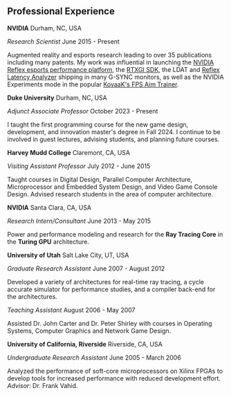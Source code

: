 ## Professional Experience

**NVIDIA**
Durham, NC, USA

*Research Scientist*
June 2015 - Present

Augmented reality and esports research leading to over 35 publications including many patents. 
My work was influential in launching the [NVIDIA Reflex esports performance platform](https://www.nvidia.com/en-us/geforce/news/reflex-low-latency-platform/),
the [RTXGI SDK](https://developer.nvidia.com/rtxgi), 
the LDAT and [Reflex Latency Analyzer](https://www.nvidia.com/en-us/geforce/news/reflex-latency-analyzer-360hz-g-sync-monitors/) shipping in many G-SYNC monitors, 
as well as the NVIDIA Experiments mode in the popular [KovaaK's FPS Aim Trainer](https://store.steampowered.com/app/824270/KovaaKs/).

**Duke University**
Durham, NC, USA

*Adjunct Associate Professor*
October 2023 - Present

I taught the first programming course for the new game design, development, and innovation master's degree in Fall 2024.
I continue to be involved in guest lectures, advising students, and planning future courses.


**Harvey Mudd College**
Claremont, CA, USA

*Visiting Assistant Professor*
July 2012 - June 2015

Taught courses in Digital Design, Parallel Computer Architecture,
Microprocessor and Embedded System Design, and Video Game Console Design. 
Advised research students in the area of computer architecture.


**NVIDIA**
Santa Clara, CA, USA

*Research Intern/Consultant*
June 2013 - May 2015

Power and performance modeling and research for the **Ray Tracing Core** in the **Turing GPU** architecture.


**University of Utah**
Salt Lake City, UT, USA

*Graduate Research Assistant*
June 2007 - August 2012

Developed a variety of architectures for real-time ray tracing, a
cycle accurate simulator for performance studies, and a compiler
back-end for the architectures.

*Teaching Assistant*
August 2006 - May 2007

Assisted Dr. John Carter and Dr. Peter Shirley with courses in
Operating Systems, Computer Graphics and Network Game Design.


**University of California, Riverside**
Riverside, CA, USA

*Undergraduate Research Assistant*
June 2005 - March 2006

Analyzed the performance of soft-core microprocessors on Xilinx FPGAs
to develop tools for increased performance with reduced development
effort. *Advisor*: Dr. Frank Vahid.
